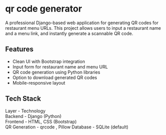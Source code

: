 # qr code generator
A professional Django-based web application for generating QR codes for restaurant menu URLs. This project allows users to input a restaurant name and a menu link, and instantly generate a scannable QR code.


## Features

- Clean UI with Bootstrap integration
- Input form for restaurant name and menu URL
- QR code generation using Python libraries
- Option to download generated QR codes
- Mobile-responsive layout


## Tech Stack

 Layer         - Technology         
 Backend       - Django (Python)    
 Frontend      - HTML, CSS (Bootstrap)  
  QR Generation - qrcode , Pillow 
  Database      - SQLite (default)   
